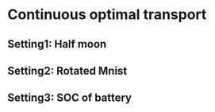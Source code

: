 # Continuous optimal transport

## Setting1: Half moon

## Setting2: Rotated Mnist

## Setting3: SOC of battery